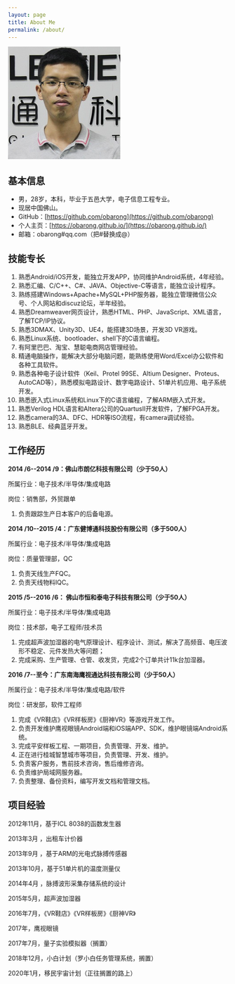 ```yaml
---
layout: page
title: About Me
permalink: /about/
---
```


![](/img/about.assets/ljr.jpg)



## 基本信息

- 男，28岁，本科，毕业于五邑大学，电子信息工程专业。
- 现居中国佛山。
- GitHub：[https://github.com/obarong](https://github.com/obarong)
- 个人主页：[https://obarong.github.io/](https://obarong.github.io/)
- 邮箱：obarong#qq.com（把#替换成@）



## 技能专长

1. 熟悉Android/iOS开发，能独立开发APP，协同维护Android系统，4年经验。
2. 熟悉汇编、C/C++、C#、JAVA、Objective-C等语言，能独立设计程序。
3. 熟练搭建Windows+Apache+MySQL+PHP服务器，能独立管理微信公众号、个人网站和discuz论坛，半年经验。
4. 熟悉Dreamweaver网页设计，熟悉HTML、PHP、JavaScript、XML语言，了解TCP/IP协议。
5. 熟悉3DMAX、Unity3D、UE4，能搭建3D场景，开发3D VR游戏。
6. 熟悉Linux系统、bootloader、shell下的C语言编程。
7. 有阿里巴巴、淘宝、慧聪电商网店管理经验。 
8. 精通电脑操作，能解决大部分电脑问题，能熟练使用Word/Excel办公软件和各种工具软件。
9. 熟悉各种电子设计软件（Keil、Protel 99SE、Altium Designer、Proteus、AutoCAD等），熟悉模拟电路设计、数字电路设计、51单片机应用、电子系统开发。
10. 熟悉嵌入式Linux系统和Linux下的C语言编程，了解ARM嵌入式开发。
11. 熟悉Verilog HDL语言和Altera公司的QuartusII开发软件，了解FPGA开发。
12. 熟悉camera的3A、DFC、HDR等ISO流程，有camera调试经验。
13. 熟悉BLE、经典蓝牙开发。



## 工作经历

**2014 /6--2014 /9：佛山市朗亿科技有限公司（少于50人）**

所属行业：电子技术/半导体/集成电路

岗位：销售部，外贸跟单

1. 负责跟踪生产日本客户的后备电源。



**2014 /10--2015 /4：广东健博通科技股份有限公司（多于500人）**

所属行业：电子技术/半导体/集成电路

岗位：质量管理部，QC

1. 负责天线生产FQC。
2. 负责天线物料IQC。



**2015 /5--2016 /6： 佛山市恒和泰电子科技有限公司（少于50人）** 

所属行业：电子技术/半导体/集成电路

岗位：技术部，电子工程师/技术员     

1. 完成超声波加湿器的电气原理设计、程序设计、测试，解决了高频音、电压波形不稳定、元件发热大等问题； 
2. 完成采购、生产管理、仓管、收发货，完成2个订单共计11k台加湿器。 



**2016 /7--至今：广东南海鹰视通达科技有限公司（少于50人）** 

所属行业：电子技术/半导体/集成电路/软件

岗位：研发部，软件工程师

1. 完成《VR鞋店》《VR样板房》《厨神VR》等游戏开发工作。
2. 负责开发维护鹰视眼镜Android端和iOS端APP、SDK，维护眼镜端Android系统。
3. 完成平安样板工程、一期项目，负责管理、开发、维护。
4. 正在进行桂城智慧城市等项目，负责管理、开发、维护。
5. 负责客户服务，售前技术咨询，售后维修咨询。
6. 负责维护局域网服务器。
7. 负责整理、备份资料，编写开发文档和管理文档。



## 项目经验

2012年11月，基于ICL 8038的函数发生器

2013年3月 ，出租车计价器

2013年9月 ，基于ARM的光电式脉搏传感器

2013年10月，基于51单片机的温度测量仪

2014年4月 ，脉搏波形采集存储系统的设计

2015年5月，超声波加湿器

2016年7月，《VR鞋店》《VR样板房》《厨神VR》

2017年，鹰视眼镜

2017年7月，量子实验模拟器（搁置）

2018年12月，小白计划（罗小白任务管理系统，搁置）

2020年1月，移民宇宙计划（正往搁置的路上）
